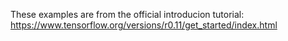 These examples are from the official introducion tutorial:
https://www.tensorflow.org/versions/r0.11/get_started/index.html
